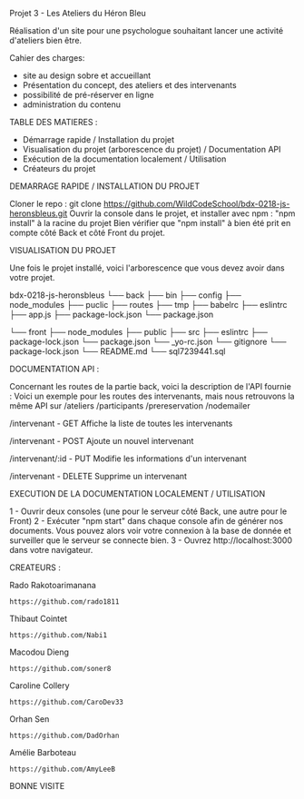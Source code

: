 Projet 3 - Les Ateliers du Héron Bleu

Réalisation d'un site pour une psychologue souhaitant lancer une activité d'ateliers bien être.

Cahier des charges:
- site au design sobre et accueillant
- Présentation du concept, des ateliers et des intervenants
- possibilité de pré-réserver en ligne
- administration du contenu

TABLE DES MATIERES : 

  - Démarrage rapide / Installation du projet
  - Visualisation du projet (arborescence du projet) / Documentation API
  - Exécution de la documentation localement / Utilisation
  - Créateurs du projet
  
DEMARRAGE RAPIDE / INSTALLATION DU PROJET 

Cloner le repo : git clone https://github.com/WildCodeSchool/bdx-0218-js-heronsbleus.git
Ouvrir la console dans le projet, et installer avec npm : "npm install" à la racine du projet
Bien vérifier que "npm install" à bien été prit en compte côté Back et côté Front du projet.

VISUALISATION DU PROJET 

Une fois le projet installé, voici l'arborescence que vous devez avoir dans votre projet. 

bdx-0218-js-heronsbleus
└── back
       ├── bin
       ├── config
       ├── node_modules
       ├── puclic
       ├── routes
       ├── tmp
       ├── babelrc
       ├── eslintrc
       ├── app.js
       ├── package-lock.json
       └── package.json

└── front
       ├── node_modules
       ├── public
       ├── src
       ├── eslintrc
       ├── package-lock.json
       └── package.json
└── _yo-rc.json
└── gitignore
└── package-lock.json
└── README.md
└── sql7239441.sql


DOCUMENTATION API :

Concernant les routes de la partie back, voici la description de l'API fournie :
Voici un exemple pour les routes des intervenants, mais nous retrouvons la même API sur 
 /ateliers
                                                                                        /participants
                                                                                        /prereservation
                                                                                        /nodemailer

 /intervenant - GET
Affiche la liste de toutes les intervenants

 /intervenant - POST
Ajoute un nouvel intervenant

 /intervenant/:id - PUT
Modifie les informations d'un intervenant

 /intervenant - DELETE
Supprime un intervenant

EXECUTION DE LA DOCUMENTATION LOCALEMENT / UTILISATION

1 - Ouvrir deux consoles (une pour le serveur côté Back, une autre pour le Front)
2 - Exécuter "npm start" dans chaque console afin de générer nos documents. 
Vous pouvez alors voir votre connexion à la base de donnée et surveiller que le serveur se connecte bien.
3 - Ouvrez http://localhost:3000 dans votre navigateur.

CREATEURS : 

Rado Rakotoarimanana

    https://github.com/rado1811

Thibaut Cointet

    https://github.com/Nabi1

Macodou Dieng

    https://github.com/soner8

Caroline Collery

    https://github.com/CaroDev33

Orhan Sen

    https://github.com/DadOrhan

Amélie Barboteau

    https://github.com/AmyLeeB


BONNE VISITE 


